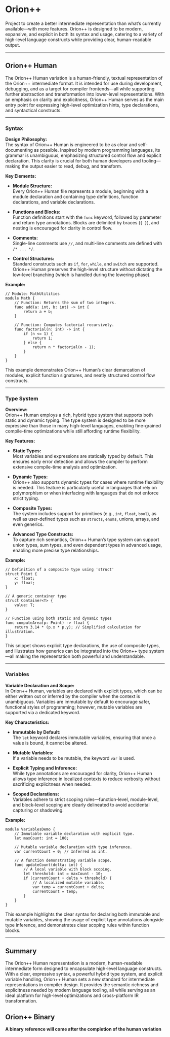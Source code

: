# Orion++

Project to create a better intermediate representation than what’s currently available—with more features. Orion++ is designed to be modern, expansive, and explicit in both its syntax and usage, catering to a variety of high-level language constructs while providing clear, human-readable output.

---

## Orion++ Human

The Orion++ Human variation is a human-friendly, textual representation of the Orion++ intermediate format. It is intended for use during development, debugging, and as a target for compiler frontends—all while supporting further abstraction and transformation into lower-level representations. With an emphasis on clarity and explicitness, Orion++ Human serves as the main entry point for expressing high-level optimization hints, type declarations, and syntactical constructs.

---

### Syntax

**Design Philosophy:**  
The syntax of Orion++ Human is engineered to be as clear and self-documenting as possible. Inspired by modern programming languages, its grammar is unambiguous, emphasizing structured control flow and explicit declaration. This clarity is crucial for both human developers and tooling—making the output easier to read, debug, and transform.

**Key Elements:**
- **Module Structure:**  
  Every Orion++ Human file represents a module, beginning with a module declaration and containing type definitions, function declarations, and variable declarations.
  
- **Functions and Blocks:**  
  Function definitions start with the `func` keyword, followed by parameter and return type annotations. Blocks are delimited by braces (`{ }`), and nesting is encouraged for clarity in control flow.
  
- **Comments:**  
  Single-line comments use `//`, and multi-line comments are defined with `/* ... */`.
  
- **Control Structures:**  
  Standard constructs such as `if`, `for`, `while`, and `switch` are supported. Orion++ Human preserves the high-level structure without dictating the low-level branching (which is handled during the lowering phase).

**Example:**

```orionpp
// Module: MathUtilities
module Math {
    // Function: Returns the sum of two integers.
    func add(a: int, b: int) -> int {
        return a + b;
    }
  
    // Function: Computes factorial recursively.
    func factorial(n: int) -> int {
        if (n <= 1) {
            return 1;
        } else {
            return n * factorial(n - 1);
        }
    }
}
```

This example demonstrates Orion++ Human’s clear demarcation of modules, explicit function signatures, and neatly structured control flow constructs.

---

### Type System

**Overview:**  
Orion++ Human employs a rich, hybrid type system that supports both static and dynamic typing. The type system is designed to be more expressive than those in many high-level languages, enabling fine-grained compile-time optimizations while still affording runtime flexibility.

**Key Features:**
- **Static Types:**  
  Most variables and expressions are statically typed by default. This ensures early error detection and allows the compiler to perform extensive compile-time analysis and optimization.
  
- **Dynamic Types:**  
  Orion++ also supports dynamic types for cases where runtime flexibility is needed. This feature is particularly useful in languages that rely on polymorphism or when interfacing with languages that do not enforce strict typing.
  
- **Composite Types:**  
  The system includes support for primitives (e.g., `int`, `float`, `bool`), as well as user-defined types such as `structs`, `enums`, unions, arrays, and even generics.
  
- **Advanced Type Constructs:**  
  To capture rich semantics, Orion++ Human’s type system can support union types, sum types, and even dependent types in advanced usage, enabling more precise type relationships.

**Example:**

```orionpp
// Definition of a composite type using 'struct'
struct Point {
    x: float;
    y: float;
}

// A generic container type
struct Container<T> {
    value: T;
}
  
// Function using both static and dynamic types
func computeArea(p: Point) -> float {
    return 3.14 * (p.x * p.y); // Simplified calculation for illustration.
}
```

This snippet shows explicit type declarations, the use of composite types, and illustrates how generics can be integrated into the Orion++ type system—all making the representation both powerful and understandable.

---

### Variables

**Variable Declaration and Scope:**  
In Orion++ Human, variables are declared with explicit types, which can be either written out or inferred by the compiler when the context is unambiguous. Variables are immutable by default to encourage safer, functional styles of programming; however, mutable variables are supported via a dedicated keyword.

**Key Characteristics:**
- **Immutable by Default:**  
  The `let` keyword declares immutable variables, ensuring that once a value is bound, it cannot be altered.
  
- **Mutable Variables:**  
  If a variable needs to be mutable, the keyword `var` is used.
  
- **Explicit Typing and Inference:**  
  While type annotations are encouraged for clarity, Orion++ Human allows type inference in localized contexts to reduce verbosity without sacrificing explicitness when needed.
  
- **Scoped Declarations:**  
  Variables adhere to strict scoping rules—function-level, module-level, and block-level scoping are clearly delineated to avoid accidental capturing or shadowing.

**Example:**

```orionpp
module VariablesDemo {
    // Immutable variable declaration with explicit type.
    let maxCount: int = 100;
  
    // Mutable variable declaration with type inference.
    var currentCount = 0; // Inferred as int.
  
    // A function demonstrating variable scope.
    func updateCount(delta: int) {
        // A local variable with block scoping.
        let threshold: int = maxCount - 10;
        if (currentCount + delta > threshold) {
            // A localized mutable variable.
            var temp = currentCount + delta;
            currentCount = temp;
        }
    }
}
```

This example highlights the clear syntax for declaring both immutable and mutable variables, showing the usage of explicit type annotations alongside type inference, and demonstrates clear scoping rules within function blocks.

---

## Summary

The Orion++ Human representation is a modern, human-readable intermediate form designed to encapsulate high-level language constructs. With a clear, expressive syntax, a powerful hybrid type system, and explicit variable handling, Orion++ Human sets a new standard for intermediate representations in compiler design. It provides the semantic richness and explicitness needed by modern language tooling, all while serving as an ideal platform for high-level optimizations and cross-platform IR transformation.

## Orion++ Binary

**A binary reference will come after the completion of the human variation**
